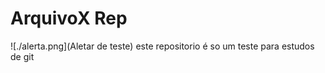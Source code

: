 # ArquivoX Rep

![./alerta.png](Aletar de teste)
este repositorio é so um teste para estudos de git

